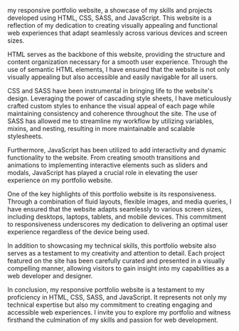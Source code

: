 my responsive portfolio website, a showcase of my skills and projects developed using HTML, CSS, SASS, and JavaScript. This website is a reflection of my dedication to creating visually appealing and functional web experiences that adapt seamlessly across various devices and screen sizes.

HTML serves as the backbone of this website, providing the structure and content organization necessary for a smooth user experience. Through the use of semantic HTML elements, I have ensured that the website is not only visually appealing but also accessible and easily navigable for all users.

CSS and SASS have been instrumental in bringing life to the website's design. Leveraging the power of cascading style sheets, I have meticulously crafted custom styles to enhance the visual appeal of each page while maintaining consistency and coherence throughout the site. The use of SASS has allowed me to streamline my workflow by utilizing variables, mixins, and nesting, resulting in more maintainable and scalable stylesheets.

Furthermore, JavaScript has been utilized to add interactivity and dynamic functionality to the website. From creating smooth transitions and animations to implementing interactive elements such as sliders and modals, JavaScript has played a crucial role in elevating the user experience on my portfolio website.

One of the key highlights of this portfolio website is its responsiveness. Through a combination of fluid layouts, flexible images, and media queries, I have ensured that the website adapts seamlessly to various screen sizes, including desktops, laptops, tablets, and mobile devices. This commitment to responsiveness underscores my dedication to delivering an optimal user experience regardless of the device being used.

In addition to showcasing my technical skills, this portfolio website also serves as a testament to my creativity and attention to detail. Each project featured on the site has been carefully curated and presented in a visually compelling manner, allowing visitors to gain insight into my capabilities as a web developer and designer.

In conclusion, my responsive portfolio website is a testament to my proficiency in HTML, CSS, SASS, and JavaScript. It represents not only my technical expertise but also my commitment to creating engaging and accessible web experiences. I invite you to explore my portfolio and witness firsthand the culmination of my skills and passion for web development.
